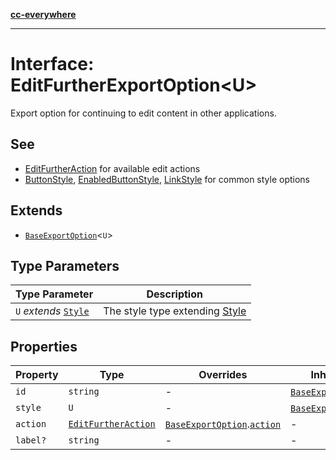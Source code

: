 [**cc-everywhere**](../../../../../index.md)

***

# Interface: EditFurtherExportOption<U\>

Export option for continuing to edit content in other applications.

## See

 - [EditFurtherAction](../../export-config-types/interfaces/edit-further-action.md) for available edit actions
 - [ButtonStyle](../../export-config-types/type-aliases/button-style.md), [EnabledButtonStyle](../../export-config-types/type-aliases/enabled-button-style.md), [LinkStyle](../../export-config-types/interfaces/link-style.md) for common style options

## Extends

- [`BaseExportOption`](../../export-config-types/interfaces/base-export-option.md)<`U`\>

## Type Parameters

| Type Parameter | Description |
| ------ | ------ |
| `U` *extends* [`Style`](../../export-config-types/interfaces/style.md) | The style type extending [Style](../../export-config-types/interfaces/style.md) |

## Properties

| Property | Type | Overrides | Inherited from |
| ------ | ------ | ------ | ------ |
| `id` | `string` | - | [`BaseExportOption`](../../export-config-types/interfaces/base-export-option.md).[`id`](../../export-config-types/interfaces/base-export-option.md#id) |
| `style` | `U` | - | [`BaseExportOption`](../../export-config-types/interfaces/base-export-option.md).[`style`](../../export-config-types/interfaces/base-export-option.md#style) |
| `action` | [`EditFurtherAction`](../../export-config-types/interfaces/edit-further-action.md) | [`BaseExportOption`](../../export-config-types/interfaces/base-export-option.md).[`action`](../../export-config-types/interfaces/base-export-option.md#action) | - |
| `label?` | `string` | - | - |
